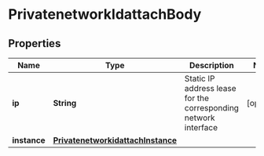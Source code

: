 # PrivatenetworkIdattachBody

## Properties
Name | Type | Description | Notes
------------ | ------------- | ------------- | -------------
**ip** | **String** | Static IP address lease for the corresponding network interface |  [optional]
**instance** | [**PrivatenetworkidattachInstance**](PrivatenetworkidattachInstance.md) |  | 
